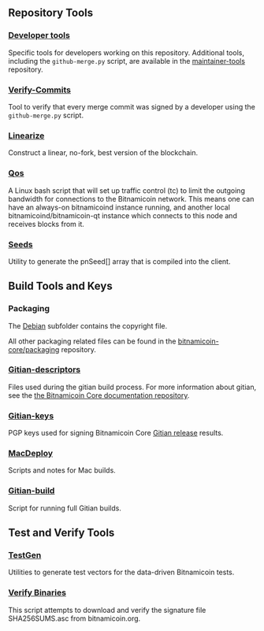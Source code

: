 Repository Tools
---------------------

### [Developer tools](/contrib/devtools) ###
Specific tools for developers working on this repository.
Additional tools, including the `github-merge.py` script, are available in the [maintainer-tools](https://github.com/bitnamicoin-core/bitnamicoin-maintainer-tools) repository.

### [Verify-Commits](/contrib/verify-commits) ###
Tool to verify that every merge commit was signed by a developer using the `github-merge.py` script.

### [Linearize](/contrib/linearize) ###
Construct a linear, no-fork, best version of the blockchain.

### [Qos](/contrib/qos) ###

A Linux bash script that will set up traffic control (tc) to limit the outgoing bandwidth for connections to the Bitnamicoin network. This means one can have an always-on bitnamicoind instance running, and another local bitnamicoind/bitnamicoin-qt instance which connects to this node and receives blocks from it.

### [Seeds](/contrib/seeds) ###
Utility to generate the pnSeed[] array that is compiled into the client.

Build Tools and Keys
---------------------

### Packaging ###
The [Debian](/contrib/debian) subfolder contains the copyright file.

All other packaging related files can be found in the [bitnamicoin-core/packaging](https://github.com/bitnamicoin-core/packaging) repository.

### [Gitian-descriptors](/contrib/gitian-descriptors) ###
Files used during the gitian build process. For more information about gitian, see the [the Bitnamicoin Core documentation repository](https://github.com/bitnamicoin-core/docs).

### [Gitian-keys](/contrib/gitian-keys)
PGP keys used for signing Bitnamicoin Core [Gitian release](/doc/release-process.md) results.

### [MacDeploy](/contrib/macdeploy) ###
Scripts and notes for Mac builds.

### [Gitian-build](/contrib/gitian-build.py) ###
Script for running full Gitian builds.

Test and Verify Tools
---------------------

### [TestGen](/contrib/testgen) ###
Utilities to generate test vectors for the data-driven Bitnamicoin tests.

### [Verify Binaries](/contrib/verifybinaries) ###
This script attempts to download and verify the signature file SHA256SUMS.asc from bitnamicoin.org.
